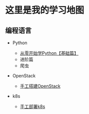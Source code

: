 # 这里是我的学习地图

## 编程语言

+ Python
  + [从零开始学Python【基础篇】](https://github.com/BytequestorNotes/notes_pub/issues/1)
  + 进阶篇
  + 爬虫
+ OpenStack
  + [手工搭建OpenStack](https://github.com/BytequestorNotes/notes_pub/issues/2)

+ k8s
  + [手工部署k8s](https://github.com/BytequestorNotes/notes_pub/issues/3)


